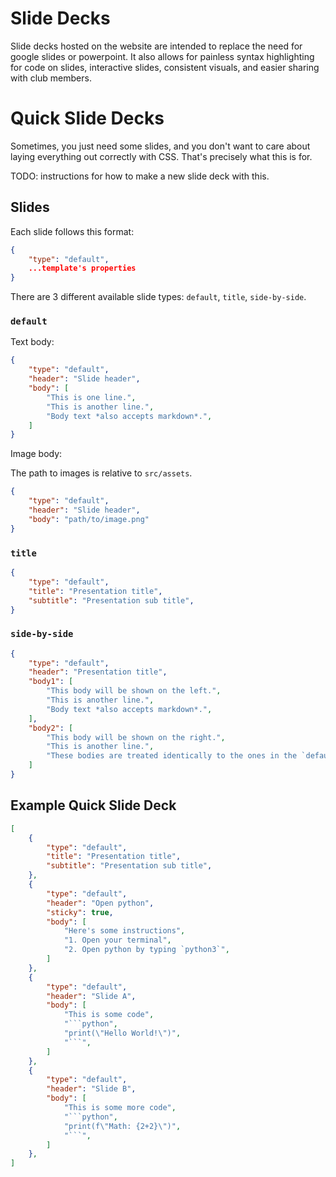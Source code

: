 # Slide Decks

Slide decks hosted on the website are intended to replace the need for google slides or
powerpoint. It also allows for painless syntax highlighting for code on slides, interactive
slides, consistent visuals, and easier sharing with club members.

# Quick Slide Decks

Sometimes, you just need some slides, and you don't want to care about laying everything
out correctly with CSS. That's precisely what this is for.

TODO: instructions for how to make a new slide deck with this.

## Slides

Each slide follows this format:

```json
{
	"type": "default",
	...template's properties
}
```

There are 3 different available slide types: `default`, `title`, `side-by-side`.

### `default`

Text body:

```json
{
	"type": "default",
	"header": "Slide header",
	"body": [
		"This is one line.",
		"This is another line.",
		"Body text *also accepts markdown*.",
	]
}
```

Image body:

The path to images is relative to `src/assets`.

```json
{
	"type": "default",
	"header": "Slide header",
	"body": "path/to/image.png"
}
```

### `title`

```json
{
	"type": "default",
	"title": "Presentation title",
	"subtitle": "Presentation sub title",
}
```

### `side-by-side`

```json
{
	"type": "default",
	"header": "Presentation title",
	"body1": [
		"This body will be shown on the left.",
		"This is another line.",
		"Body text *also accepts markdown*.",
	],
	"body2": [
		"This body will be shown on the right.",
		"This is another line.",
		"These bodies are treated identically to the ones in the `default` slide type.",
	]
}
```

## Example Quick Slide Deck

```json
[
	{
		"type": "default",
		"title": "Presentation title",
		"subtitle": "Presentation sub title",
	},
	{
		"type": "default",
		"header": "Open python",
		"sticky": true,
		"body": [
			"Here's some instructions",
			"1. Open your terminal",
			"2. Open python by typing `python3`",
		]
	},
	{
		"type": "default",
		"header": "Slide A",
		"body": [
			"This is some code",
			"```python",
			"print(\"Hello World!\")",
			"```",
		]
	},
	{
		"type": "default",
		"header": "Slide B",
		"body": [
			"This is some more code",
			"```python",
			"print(f\"Math: {2+2}\")",
			"```",
		]
	},
]
```
